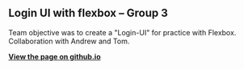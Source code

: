 ## Login UI with flexbox – Group 3  
Team objective was to create a "Login-UI" for practice with Flexbox. Collaboration with Andrew and Tom.

[**View the page on github.io**](https://htmlpreview.github.io/?https://github.com/jeffin-abraham/group-3-login-ui-with-flexbox/blob/master/index.html)
